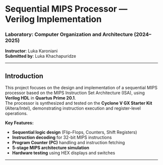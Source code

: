 # Sequential MIPS Processor — Verilog Implementation

### Laboratory: Computer Organization and Architecture (2024–2025)  
**Instructor**: Luka Karoniani  
**Submitted by**: Luka Khachapuridze

---

## Introduction

This project focuses on the design and implementation of a sequential MIPS processor based on the MIPS Instruction Set Architecture (ISA), using **Verilog HDL** in **Quartus Prime 20.1**.  
The processor is synthesized and tested on the **Cyclone V GX Starter Kit** (Altera/Intel), demonstrating instruction execution and register-level operations.

**Key Features:**
- **Sequential logic design** (Flip-Flops, Counters, Shift Registers)
- **Instruction decoding** for 32-bit MIPS instructions
- **Program Counter (PC)** handling and instruction fetching
- **5-stage MIPS architecture simulation**
- **Hardware testing** using HEX displays and switches

---

